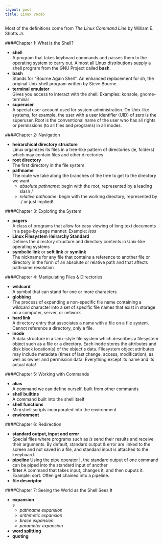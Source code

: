 ```yaml
---
layout: post
title: Linux Vocab
---
```

Most of the definitions come from *The Linux Command Line* by William E. Shotts Jr.

####Chapter 1: What is the Shell?  
* **shell**  
A program that takes keyboard commands and passes them to the operating system to carry out.  Almost all Linux distributions supply a shell program from the GNU Project called **bash**.
* **bash**  
Stands for "Bourne Again Shell".  An enhanced replacement for sh, the original Unix shell program written by Steve Bourne.
* **terminal emulator**  
Gives you access to interact with the shell.  Examples: konsole, gnome-terminal
* **superuser**  
A special user account used for system administration.  On Unix-like systems, for example, the user with a user identifier (UID) of zero is the superuser.   Root is the conventional name of the user who has all rights or permissions (to all files and programs) in all modes.


####Chapter 2: Navigation  
* **heirarchical directory structure**  
Linux organizes its files in a tree-like pattern of directories (ie, folders) which may contain files and other directories
* **root directory**  
The first directory in the file system
* **pathname**  
The route we take along the branches of the tree to get to the directory we want  
  - *absolute pathname*:
  begin with the root, represented by a leading slash /
  - *relative pathname*:
  begin with the working directory, represented by ./ or just implied!
  
####Chapter 3: Exploring the System
* **pagers**  
A class of programs that allow for easy viewing of long text documents in a page-by-page manner. Example: *less*
* **Linux Filesystem Heirarchy Standard**  
Defines the directory structure and directory contents in Unix-like operating systems
* **symbolic link** or **soft link** or **symlink**  
The nickname for any file that contains a reference to another file or directory in the form of an absolute or relative path and that affects pathname resolution

####Chapter 4: Manipulating Files & Directories
* **wildcard**  
A symbol that can stand for one or more characters
* **globbing**  
The process of expanding a non-specific file name containing a wildcard character into a set of specific file names that exist in storage on a computer, server, or network
* **hard link**  
A directory entry that associates a name with a file on a file system. Cannot reference a directory, only a file.
* **inode**  
A data structure in a Unix-style file system which describes a filesystem object such as a file or a directory. Each inode stores the attributes and disk block location(s) of the object's data. Filesystem object attributes may include metadata (times of last change, access, modification), as well as owner and permission data.  Everything except its name and its actual data!


####Chapter 5: Working with Commands
* **alias**  
A command we can define ourself, built from other commands
* **shell builtins**  
A command built into the shell itself
* **shell functions**  
Mini shell scripts incorporated into the environment
* **environment**  

####Chapter 6: Redirection
* **standard output, input and error**  
Special files where programs such as *ls* send their results and receive their arguments.  By default, standard output & error are linked to the screen and not saved in a file, and standard input is attached to the keeyboard.
* **pipeline** 
Using the pipe operator |, the standard output of one command can be piped into the standard input of another
* **filter** 
A command that takes input, changes it, and then ouputs it. Example: sort.  Often get chained into a pipeline.
* **file descriptor**  

####Chapter 7: Seeing the World as the Shell Sees It
* **expansion**  
s
  * *pathname expansion*  
  * *arithmetic expansion*  
  * *brace expansion*
  * *parameter expansion*  
* **word splitting**
* **quoting**
